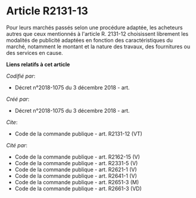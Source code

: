 # Article R2131-13

Pour leurs marchés passés selon une procédure adaptée, les acheteurs autres que ceux mentionnés à l'article R. 2131-12
choisissent librement les modalités de publicité adaptées en fonction des caractéristiques du marché, notamment le montant et
la nature des travaux, des fournitures ou des services en cause.

**Liens relatifs à cet article**

_Codifié par_:

  - Décret n°2018-1075 du 3 décembre 2018 - art.

_Créé par_:

  - Décret n°2018-1075 du 3 décembre 2018 - art.

_Cite_:

  - Code de la commande publique - art. R2131-12 (VT)

_Cité par_:

  - Code de la commande publique - art. R2162-15 (V)
  - Code de la commande publique - art. R2331-5 (V)
  - Code de la commande publique - art. R2621-1 (V)
  - Code de la commande publique - art. R2641-1 (V)
  - Code de la commande publique - art. R2651-3 (M)
  - Code de la commande publique - art. R2661-3 (VD)
